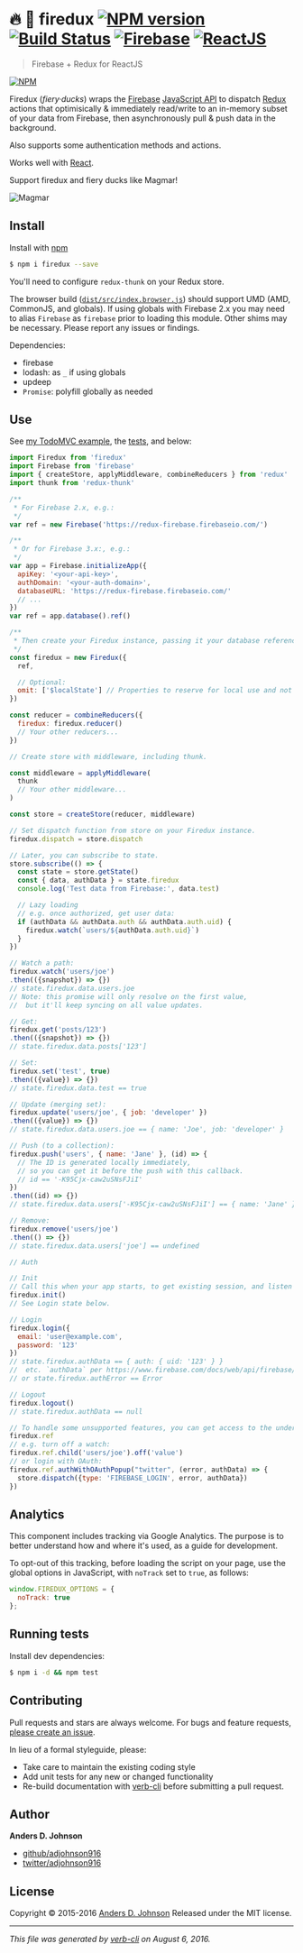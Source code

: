 # :fire: :hatching_chick: firedux [![NPM version](https://badge.fury.io/js/firedux.svg)](http://badge.fury.io/js/firedux)  [![Build Status](https://travis-ci.org/adjohnson916/firedux.svg)](https://travis-ci.org/adjohnson916/firedux)  [![Firebase](https://raw.githubusercontent.com/firebase/firebase-chrome-extension/master/icons/icon48.png)](https://www.firebase.com) [![ReactJS](https://raw.githubusercontent.com/facebook/react/master/docs/img/logo_small.png)](https://facebook.github.io/react)

> Firebase + Redux for ReactJS

[![NPM](https://nodei.co/npm/firedux.png)](https://nodei.co/npm/firedux/)

Firedux (_fiery·ducks_) wraps the [Firebase](https://www.firebase.com/) [JavaScript API](https://www.firebase.com/docs/web/api/)
to dispatch [Redux](http://redux.js.org/) actions
that optimisically & immediately read/write to an in-memory
subset of your data from Firebase,
then asynchronously pull & push data in the background.

Also supports some authentication methods and actions.

Works well with [React](https://facebook.github.io/react/).

Support firedux and fiery ducks like Magmar!

![Magmar](docs/magmar.gif)

## Install

Install with [npm](https://www.npmjs.com/)

```sh
$ npm i firedux --save
```

You'll need to configure `redux-thunk` on your Redux store.

The browser build ([`dist/src/index.browser.js`](dist/src/index.browser.js)) should support UMD (AMD, CommonJS, and globals). If using globals with Firebase 2.x you may need to alias `Firebase` as `firebase` prior to loading this module. Other shims may be necessary. Please report any issues or findings.

Dependencies:
* firebase
* lodash: as `_` if using globals
* updeep
* `Promise`: polyfill globally as needed

## Use

See [my TodoMVC example](https://github.com/adjohnson916/firedux-todomvc), the [tests](test/index.js), and below:

```js
import Firedux from 'firedux'
import Firebase from 'firebase'
import { createStore, applyMiddleware, combineReducers } from 'redux'
import thunk from 'redux-thunk'

/**
 * For Firebase 2.x, e.g.:
 */
var ref = new Firebase('https://redux-firebase.firebaseio.com/')

/**
 * Or for Firebase 3.x:, e.g.:
 */
var app = Firebase.initializeApp({
  apiKey: '<your-api-key>',
  authDomain: '<your-auth-domain>',
  databaseURL: 'https://redux-firebase.firebaseio.com/'
  // ...
})
var ref = app.database().ref()

/**
 * Then create your Firedux instance, passing it your database reference as `ref`.
 */
const firedux = new Firedux({
  ref,

  // Optional:
  omit: ['$localState'] // Properties to reserve for local use and not sync with Firebase.
})

const reducer = combineReducers({
  firedux: firedux.reducer()
  // Your other reducers...
})

// Create store with middleware, including thunk.

const middleware = applyMiddleware(
  thunk
  // Your other middleware...
)

const store = createStore(reducer, middleware)

// Set dispatch function from store on your Firedux instance.
firedux.dispatch = store.dispatch

// Later, you can subscribe to state.
store.subscribe(() => {
  const state = store.getState()
  const { data, authData } = state.firedux
  console.log('Test data from Firebase:', data.test)

  // Lazy loading
  // e.g. once authorized, get user data:
  if (authData && authData.auth && authData.auth.uid) {
    firedux.watch(`users/${authData.auth.uid}`)
  }
})

// Watch a path:
firedux.watch('users/joe')
.then(({snapshot}) => {})
// state.firedux.data.users.joe
// Note: this promise will only resolve on the first value,
//  but it'll keep syncing on all value updates.

// Get:
firedux.get('posts/123')
.then(({snapshot}) => {})
// state.firedux.data.posts['123']

// Set:
firedux.set('test', true)
.then(({value}) => {})
// state.firedux.data.test == true

// Update (merging set):
firedux.update('users/joe', { job: 'developer' })
.then(({value}) => {})
// state.firedux.data.users.joe == { name: 'Joe', job: 'developer' }

// Push (to a collection):
firedux.push('users', { name: 'Jane' }, (id) => {
  // The ID is generated locally immediately,
  // so you can get it before the push with this callback.
  // id == '-K95Cjx-caw2uSNsFJiI'
})
.then((id) => {})
// state.firedux.data.users['-K95Cjx-caw2uSNsFJiI'] == { name: 'Jane' }

// Remove:
firedux.remove('users/joe')
.then(() => {})
// state.firedux.data.users['joe'] == undefined

// Auth

// Init
// Call this when your app starts, to get existing session, and listen for auth changes.
firedux.init()
// See Login state below.

// Login
firedux.login({
  email: 'user@example.com',
  password: '123'
})
// state.firedux.authData == { auth: { uid: '123' } }
//  etc. `authData` per https://www.firebase.com/docs/web/api/firebase/authwithcustomtoken.html
// or state.firedux.authError == Error

// Logout
firedux.logout()
// state.firedux.authData == null

// To handle some unsupported features, you can get access to the underlying Firebase instance via:
firedux.ref
// e.g. turn off a watch:
firedux.ref.child('users/joe').off('value')
// or login with OAuth:
firedux.ref.authWithOAuthPopup("twitter", (error, authData) => {
  store.dispatch({type: 'FIREBASE_LOGIN', error, authData})
})
```

## Analytics

This component includes tracking via Google Analytics.
The purpose is to better understand how and where it's used, as a guide for development.

To opt-out of this tracking, before loading the script on your page,
use the global options in JavaScript, with `noTrack` set to `true`, as follows:

```js
window.FIREDUX_OPTIONS = {
  noTrack: true
};
```

## Running tests

Install dev dependencies:

```sh
$ npm i -d && npm test
```

## Contributing

Pull requests and stars are always welcome. For bugs and feature requests, [please create an issue](https://github.com/adjohnson916/firedux/issues/new).

In lieu of a formal styleguide, please:

* Take care to maintain the existing coding style
* Add unit tests for any new or changed functionality
* Re-build documentation with [verb-cli](https://github.com/assemble/verb-cli) before submitting a pull request.

## Author

**Anders D. Johnson**

+ [github/adjohnson916](https://github.com/adjohnson916)
+ [twitter/adjohnson916](http://twitter.com/adjohnson916)

## License

Copyright © 2015-2016 [Anders D. Johnson](https://github.com/adjohnson916)
Released under the MIT license.

***

_This file was generated by [verb-cli](https://github.com/assemble/verb-cli) on August 6, 2016._

